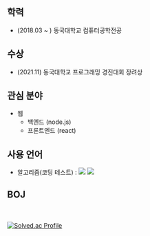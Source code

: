 ## 학력
- (2018.03 ~ ) 동국대학교 컴퓨터공학전공



## 수상
- (2021.11) 동국대학교 프로그래밍 경진대회 장려상



## 관심 분야
- 웹 
  - 백엔드 (node.js)
  - 프론트엔드 (react)



## 사용 언어
 - 알고리즘(코딩 테스트) : <img src="https://img.shields.io/badge/Java-black?style=flat&logo=Java&logoColor=FFFFFF"/> <img src="https://img.shields.io/badge/Python-green?style=flat&logo=Python&logoColor=CC6699"/>



## BOJ
<br> <br> [![Solved.ac Profile](http://mazassumnida.wtf/api/v2/generate_badge?boj=bliss08)](https://solved.ac/bliss08/)






<!--
**hiwg08/hiwg08** is a ✨ _special_ ✨ repository because its `README.md` (this file) appears on your GitHub profile.

-->
